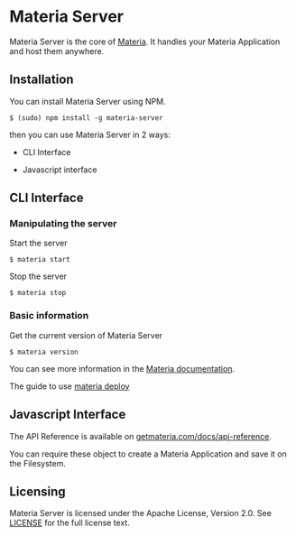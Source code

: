 # Materia Server

Materia Server is the core of [Materia](https://getmateria.com). It handles your Materia Application and host them anywhere.

Installation
------------

You can install Materia Server using NPM.

`$ (sudo) npm install -g materia-server`

then you can use Materia Server in 2 ways:

* CLI Interface

* Javascript interface


CLI Interface
-------------

### Manipulating the server

Start the server

```
$ materia start
```

Stop the server

```
$ materia stop
```

### Basic information

Get the current version of Materia Server

```
$ materia version
```

You can see more information in the [Materia documentation](https://getmateria.com/docs).

The guide to use [materia deploy](https://getmateria.com/docs/guide/deploy)

Javascript Interface
--------------------

The API Reference is available on [getmateria.com/docs/api-reference](https://getmateria.com/docs/api-reference/app).

You can require these object to create a Materia Application and save it on the Filesystem.

Licensing
---------

Materia Server is licensed under the Apache License, Version 2.0. See [LICENSE](LICENSE.md) for the full license text.
